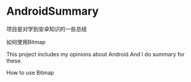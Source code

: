 # AndroidSummary
项目是对学到安卓知识的一些总结

如何使用Bitmap




This project includes my opinions about Android.And I do summary for these.

How to use Bitmap
